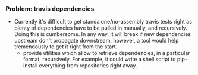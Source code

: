 
### Problem: travis dependencies
* Currently it's difficult to get standalone/no-assembly travis tests right as plenty of dependencies have to be pulled in manually, and recursively. Doing this is cumbersome. In any way, it will break if new dependencies upstream don't propagate downstream, however, a tool would help tremendously to get it right from the start.
    + provide utilities which allow to retrieve dependencies, in a particular format, recursively. For example, it could write a shell script to pip-install everything from repositories right away.

